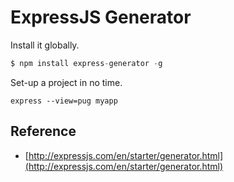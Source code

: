 # ExpressJS Generator



Install it globally.

```js
$ npm install express-generator -g
```



Set-up a project in no time.

```
express --view=pug myapp
```

## Reference

* [http://expressjs.com/en/starter/generator.html](http://expressjs.com/en/starter/generator.html)



